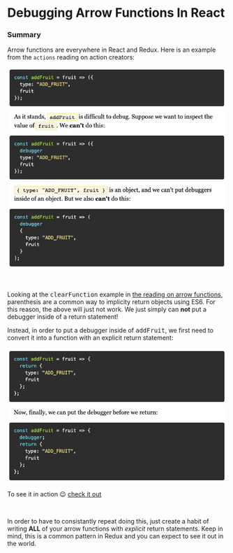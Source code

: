 # Debugging Arrow Functions In React 

### **Summary**

Arrow functions are everywhere in React and Redux. Here is an example from the `actions` reading on action creators:

![text alt](Screen&#32;Shot&#32;2020-01-16&#32;at&#32;7.04.12&#32;PM.jpg "Example of how we can not debug arrow functions with implicit returns")

&nbsp;

Looking at the <kbd>clearFunction</kbd> example in [the reading on arrow functions](https://open.appacademy.io/learn/swe-online/react/es6-arrow-functions), parenthesis are a common way to implicity return objects using ES6. For this reason, the above will just not work. We just simply can **not** put a debugger inside of a return statement!

Instead, in order to put a debugger inside of <kbd>addFruit</kbd>, we first need to convert it into a function with an explicit return statement: 

![text alt](./Screen&#32;Shot&#32;2020-01-16&#32;at&#32;7.15.05&#32;PM.jpg "Example of how to property use debugger in an arrow function by converting it into a function")

To see it in action 😉 [check it out]("https://assets.aaonline.io/fullstack/react/assets/debugging_arrow_functions.gif")

&nbsp;

In order to have to consistantly repeat doing this, just create a habit of writing **ALL** of your arrow functions with *explicit* return statements. Keep in mind, this is a common pattern in Redux and you can expect to see it out in the world. 